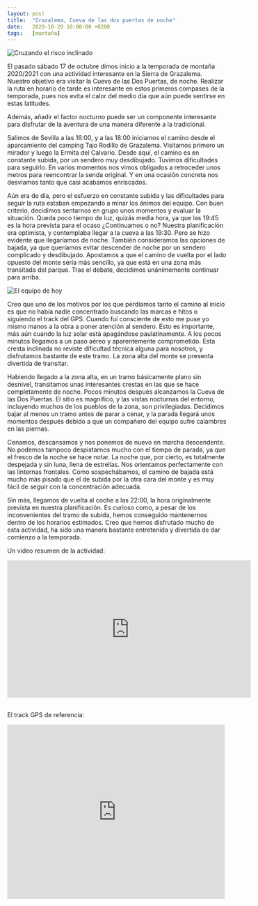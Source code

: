 ```yaml
---
layout: post
title:  "Grazalema, Cueva de las dos puertas de noche"
date:   2020-10-20 10:00:00 +0200
tags:	[montaña]
---
```


![Cruzando el risco inclinado][risco]

El pasado sábado 17 de octubre dimos inicio a la temporada de montaña 2020/2021 con una actividad
interesante en la Sierra de Grazalema. Nuestro objetivo era visitar la Cueva de las Dos Puertas,
de noche. Realizar la ruta en horario de tarde es interesante en estos primeros compases
de la temporada, pues nos evita el calor del medio día que aún puede sentirse en estas latitudes.

Además, añadir el factor nocturno puede ser un componente interesante para disfrutar de la aventura
de una manera diferente a la tradicional.

<!--more-->

Salimos de Sevilla a las 16:00, y a las 18:00 iniciamos el camino desde el aparcamiento del camping
Tajo Rodillo de Grazalema. Visitamos primero un mirador y luego la Ermita del Calvario. Desde
aquí, el camino es en constante subida, por un sendero muy desdibujado. Tuvimos dificultades para
seguirlo. En varios momentos nos vimos obligados a retroceder unos metros para
reencontrar la senda original. Y en una ocasión concreta nos desviamos tanto que casi acabamos
enriscados.

Aún era de día, pero el esfuerzo en constante subida y las dificultades para seguir la ruta estaban
empezando a minar los ánimos del equipo. Con buen criterio, decidimos sentarnos en grupo unos
momentos y evaluar la situación. Queda poco tiempo de luz, quizás media hora, ya que las 19:45 es
la hora prevista para el ocaso ¿Continuamos o no? Nuestra planificación era optimista, y
contemplaba llegar a la cueva a las 19:30. Pero se hizo evidente que llegaríamos de noche. También
consideramos las opciones de bajada, ya que queríamos evitar descender de noche por un sendero
complicado y desdibujado. Apostamos a que el camino de vuelta por el lado opuesto del monte sería
más sencillo, ya que está en una zona más transitada del parque. Tras el debate, decidimos
unánimemente continuar para arriba.

![El equipo de hoy][equipo]

Creo que uno de los motivos por los que perdíamos tanto el camino al inicio es que no había nadie
concentrado buscando las marcas e hitos o siguiendo el track del GPS. Cuando fuí consciente de esto
me puse yo mismo manos a la obra a poner atención al sendero. Esto es importante, más aún cuando
la luz solar está apagándose paulatinamente. A los pocos minutos llegamos a un paso aéreo y
aparentemente comprometido. Esta cresta inclinada no reviste dificultad técnica alguna para
nosotros, y disfrutamos bastante de este tramo. La zona alta del monte se presenta divertida de
transitar.

Habiendo llegado a la zona alta, en un tramo básicamente plano sin desnivel, transitamos unas
interesantes crestas en las que se hace completamente de noche. Pocos minutos después alcanzamos la
Cueva de las Dos Puertas. El sitio es magnifico, y las vistas nocturnas del entorno, incluyendo
muchos de los pueblos de la zona, son privilegiadas. Decidimos bajar al menos un tramo antes de
parar a cenar, y la parada llegará unos momentos después debido a que un compañero del equipo sufre
calambres en las piernas.

Cenamos, descansamos y nos ponemos de nuevo en marcha descendente. No podemos tampoco despistarnos
mucho con el tiempo de parada, ya que el fresco de la noche se hace notar. La noche que, por
cierto, es totalmente despejada y sin luna, llena de estrellas. Nos orientamos perfectamente con
las linternas frontales. Como sospechábamos, el camino de bajada está mucho más pisado que el de
subida por la otra cara del monte y es muy fácil de seguir con la concentración adecuada.

Sin más, llegamos de vuelta al coche a las 22:00, la hora originalmente prevista en nuestra
planificación. Es curioso como, a pesar de los inconvenientes del tramo de subida, hemos conseguido
mantenernos dentro de los horarios estimados. Creo que hemos disfrutado mucho de esta actividad, ha
sido una manera bastante entretenida y divertida de dar comienzo a la temporada.

Un video resumen de la actividad:

<div class="iframeWrapper">
<iframe width="560" height="315"
	src="https://www.youtube-nocookie.com/embed/6htn0yW-GIs"
	frameborder="0"
	allow="accelerometer; autoplay; encrypted-media; gyroscope; picture-in-picture"
	allowfullscreen>
</iframe>
</div>
<br/>

El track GPS de referencia:

<div class="iframeWikilocWrapper">
<iframe frameBorder="0" scrolling="no"
  src="https://es.wikiloc.com/wikiloc/spatialArtifacts.do?event=view&measures=on&title=on&near=on&images=off&maptype=H&id=3941306"
  width="500" height="400">
</iframe>
</div>


[equipo]:	{{site.url}}/assets/20201020-cueva2puertas-equipo.png
[risco]:	{{site.url}}/assets/20201020-cueva2puertas.png

